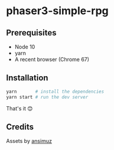 # phaser3-simple-rpg

## Prerequisites

- Node 10
- yarn
- A recent browser (Chrome 67)

## Installation

```bash
yarn       # install the dependencies
yarn start # run the dev server
```

That's it 😊

## Credits

Assets by [ansimuz](https://opengameart.org/content/tiny-rpg-forest)
